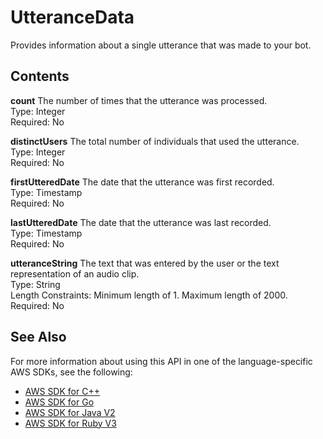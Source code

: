 # UtteranceData<a name="API_UtteranceData"></a>

Provides information about a single utterance that was made to your bot\. 

## Contents<a name="API_UtteranceData_Contents"></a>

 **count**   <a name="lex-Type-UtteranceData-count"></a>
The number of times that the utterance was processed\.  
Type: Integer  
Required: No

 **distinctUsers**   <a name="lex-Type-UtteranceData-distinctUsers"></a>
The total number of individuals that used the utterance\.  
Type: Integer  
Required: No

 **firstUtteredDate**   <a name="lex-Type-UtteranceData-firstUtteredDate"></a>
The date that the utterance was first recorded\.  
Type: Timestamp  
Required: No

 **lastUtteredDate**   <a name="lex-Type-UtteranceData-lastUtteredDate"></a>
The date that the utterance was last recorded\.  
Type: Timestamp  
Required: No

 **utteranceString**   <a name="lex-Type-UtteranceData-utteranceString"></a>
The text that was entered by the user or the text representation of an audio clip\.  
Type: String  
Length Constraints: Minimum length of 1\. Maximum length of 2000\.  
Required: No

## See Also<a name="API_UtteranceData_SeeAlso"></a>

For more information about using this API in one of the language\-specific AWS SDKs, see the following:
+  [AWS SDK for C\+\+](https://docs.aws.amazon.com/goto/SdkForCpp/lex-models-2017-04-19/UtteranceData) 
+  [AWS SDK for Go](https://docs.aws.amazon.com/goto/SdkForGoV1/lex-models-2017-04-19/UtteranceData) 
+  [AWS SDK for Java V2](https://docs.aws.amazon.com/goto/SdkForJavaV2/lex-models-2017-04-19/UtteranceData) 
+  [AWS SDK for Ruby V3](https://docs.aws.amazon.com/goto/SdkForRubyV3/lex-models-2017-04-19/UtteranceData) 